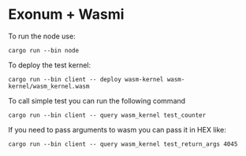 # Exonum + Wasmi

To run the node use:

```
cargo run --bin node
```

To deploy the test kernel:

```
cargo run --bin client -- deploy wasm-kernel wasm-kernel/wasm_kernel.wasm
```

To call simple test you can run the following command

```
cargo run --bin client -- query wasm_kernel test_counter
```

If you need to pass arguments to wasm you can pass it in HEX like:

```
cargo run --bin client -- query wasm_kernel test_return_args 4045
```
